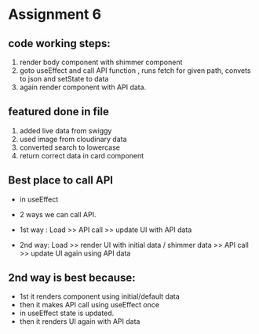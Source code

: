 # Assignment 6

## code working steps:

1. render body component with shimmer component
2. goto useEffect and call API function , runs fetch for given path, convets to json and setState to data
3. again render component with API data.

## featured done in file

1. added live data from swiggy
2. used image from cloudinary data
3. converted search to lowercase
4. return correct data in card component

## Best place to call API

- in useEffect
- 2 ways we can call API.

- 1st way : Load >> API call >> update UI with API data
- 2nd way: Load >> render UI with initial data / shimmer data >> API call >> update UI again using API data

## 2nd way is best because:

- 1st it renders component using initial/default data
- then it makes API call using useEffect once
- in useEffect state is updated.
- then it renders UI again with API data
